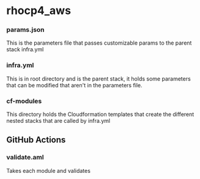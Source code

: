 # rhocp4_aws

### params.json
This is the parameters file that passes customizable params to the parent stack infra.yml

### infra.yml
This is in root directory and is the parent stack, it holds some parameters that can be modified that aren't in the parameters file.

### cf-modules
This directory holds the Cloudformation templates that create the different nested stacks that are called by infra.yml


## GitHub Actions
### validate.aml
Takes each module and validates